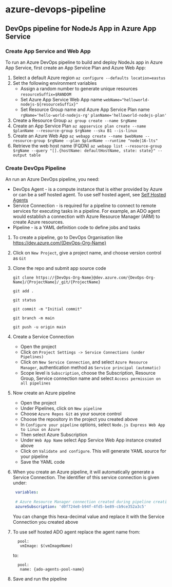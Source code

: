 # azure-devops-pipeline

## DevOps pipeline for NodeJs App in Azure App Service
### Create App Service and Web App
To run an Azure DevOps pipeline to build and deploy NodeJs app in Azure App Service, first create an App Service Plan and Azure Web App:
1. Select a default Azure region
   `az configure --defaults location=eastus`
2. Set the following environment variables
   * Assign a random number to generate unique resources
     `resourceSuffix=$RANDOM`
   * Set Azure App Service Web App name
     `webName="helloworld-nodejs-${resourceSuffix}"`
   * Set Resource Group name and Azure App Service Plan name
     `rgName='hello-world-nodejs-rg'`
     `planName='helloworld-nodejs-plan'` 
3. Create a Resource Group
   `az group create --name $rgName`
4. Create an App Service Plan
   `az appservice plan create --name $planName --resource-group $rgName --sku B1 --is-linux`
5. Create an Azure Web App
   `az webapp create --name $webName --resource-group $rgName --plan $planName --runtime "node|16-lts"`
6. Retrieve the web host name (FQDN)
   `az webapp list --resource-group $rgName --query "[].{hostName: defaultHostName, state: state}" --output table`

### Create DevOps Pipeline
An run an Azure DevOps pipeline, you need:
* DevOps Agent - is a compute instance that is either provided by Azure or can be a self hosted agent. To use self hosted agent, see [Self Hosted Agents](https://github.com/git-vp/azure-devops-self-hosted-agents)
* Service Connection - is required for a pipeline to connect to remote services for executing tasks in a pipeline. For example, an ADO agent would establish a connection with Azure Resource Manager (ARM) to create Azure resources.
* Pipeline - is a YAML definition code to define jobs and tasks

1. To create a pipeline, go to DevOps Organisation like https://dev.azure.com/{DevOps-Org-Name}
2. Click on `New Project`, give a project name, and choose version control as `Git`
3. Clone the repo and submit app source code

   `git clone https://{DevOps-Org-Name}@dev.azure.com/{DevOps-Org-Name}/{ProjectName}/_git/{ProjectName}`
   
   `git add .`
   
   `git status`
   
   `git commit -m "Initial commit"`
   
   `git branch -m main`
   
   `git push -u origin main`
   
5. Create a Service Connection
   * Open the project
   * Click on `Project Settings -> Service Connections (under Pipelines)`
   * Click on `New Service Connection`, and select `Azure Resource Manager`, authentication method as `Service principal (automatic)`
   * Scope level is `Subscription`, choose the Subscription, Resource Group, Service connection name and select `Access permission on all pipelines`
6. Now create an Azure pipeline
   * Open the project
   * Under Pipelines, click on `New pipeline`
   * Choose `Azure Repos Git` as your source control
   * Choose the repository in the project you created above
   * In `Configure your pipeline` options, select `Node.js Express Web App to Linux on Azure`
   * Then select Azure Subscription
   * Under `Web App Name` select App Service Web App instance created above
   * Click on `Validate and configure`. This will generate YAML source for your pipeline
   * Save the YAML code
  
7. When you create an Azure pipeline, it will automatically generate a Service Connection. The identifier of this service connection is given under:
   ```yaml
    variables:
  
    # Azure Resource Manager connection created during pipeline creation
    azureSubscription: 'd0f724e8-b94f-4fd5-be89-cb9ce352a3c5'
   ```
   You can change this hexa-decimal value and replace it with the Service Connection you created above
8. To use self hosted ADO agent replace the agent name from:
   ```
     pool:
      vmImage: $(vmImageName)
   ```
   to:
   ```
     pool:
      name: {ado-agents-pool-name}
   ```
9. Save and run the pipeline
